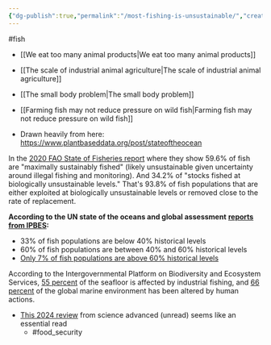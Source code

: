 ```yaml
---
{"dg-publish":true,"permalink":"/most-fishing-is-unsustainable/","created":"2025-10-23T17:42:48.083+01:00","updated":"2025-10-23T18:06:08.746+01:00"}
---
```


#fish 

- [[We eat too many animal products\|We eat too many animal products]]
- [[The scale of industrial animal agriculture\|The scale of industrial animal agriculture]]
- [[The small body problem\|The small body problem]] 
- [[Farming fish may not reduce pressure on wild fish\|Farming fish may not reduce pressure on wild fish]] 

- Drawn heavily from here: https://www.plantbaseddata.org/post/stateoftheocean 

In the [2020 FAO State of Fisheries report](http://www.fao.org/state-of-fisheries-aquaculture) where they show 59.6% of fish are "maximally sustainably fished" (likely unsustainable given uncertainty around illegal fishing and monitoring). And 34.2% of "stocks fished at biologically unsustainable levels." That's 93.8% of fish populations that are either exploited at biologically unsustainable levels or removed close to the rate of replacement.

**According to the UN state of the oceans and global assessment** [**reports from IPBES**](https://www.ipbes.net/news/Media-Release-Global-Assessment)**:**

- 33% of fish populations are below 40% historical levels
- 60% of fish populations are between 40% and 60% historical levels
- [Only 7% of fish populations are above 60% historical levels](https://www.ipbes.net/news/ipbes-global-assessment-summary-policymakers-pdf)

According to the Intergovernmental Platform on Biodiversity and Ecosystem Services, [55 percent](https://ipbes.net/global-assessment) of the seafloor is affected by industrial fishing, and [66 percent](https://ipbes.net/global-assessment) of the global marine environment has been altered by human actions.

- [This 2024 review](https://www.science.org/doi/10.1126/sciadv.adn9698) from science advanced (unread) seems like an essential read
	- #food_security 